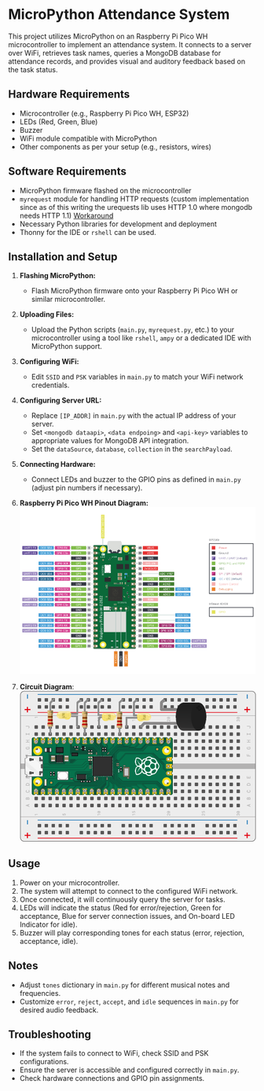 # MicroPython Attendance System

This project utilizes MicroPython on an Raspberry Pi Pico WH microcontroller to implement an attendance system. It connects to a server over WiFi, retrieves task names, queries a MongoDB database for attendance records, and provides visual and auditory feedback based on the task status.

## Hardware Requirements

- Microcontroller (e.g., Raspberry Pi Pico WH, ESP32)
- LEDs (Red, Green, Blue)
- Buzzer
- WiFi module compatible with MicroPython
- Other components as per your setup (e.g., resistors, wires)

## Software Requirements

- MicroPython firmware flashed on the microcontroller
- `myrequest` module for handling HTTP requests (custom implementation since as of this writing the urequests lib uses HTTP 1.0 where mongodb needs HTTP 1.1) [Workaround](https://www.mongodb.com/community/forums/t/upgrade-required-response-code-426-when-using-data-api-on-a-fresh-m0-cluster/282232/2)
- Necessary Python libraries for development and deployment
- Thonny for the IDE or `rshell` can be used.

## Installation and Setup

1. **Flashing MicroPython:**
   - Flash MicroPython firmware onto your Raspberry Pi Pico WH or similar microcontroller.

2. **Uploading Files:**
   - Upload the Python scripts (`main.py`, `myrequest.py`, etc.) to your microcontroller using a tool like `rshell`, `ampy` or a dedicated IDE with MicroPython support.

3. **Configuring WiFi:**
   - Edit `SSID` and `PSK` variables in `main.py` to match your WiFi network credentials.

4. **Configuring Server URL:**
   - Replace `[IP_ADDR]` in `main.py` with the actual IP address of your server.
   - Set `<mongodb dataapi>`, `<data endpoing>` and `<api-key>` variables to appropriate values for MongoDB API integration.
   - Set the `dataSource`, `database`, `collection` in the `searchPayload`.

5. **Connecting Hardware:**
   - Connect LEDs and buzzer to the GPIO pins as defined in `main.py` (adjust pin numbers if necessary).

6. **Raspberry Pi Pico WH Pinout Diagram:**\
![picowh-pinout](../doc/picow-pinout.png)

7. **Circuit Diagram**:\
![circuit-image](../doc/picowh-circuit.png)

## Usage

1. Power on your microcontroller.
2. The system will attempt to connect to the configured WiFi network.
3. Once connected, it will continuously query the server for tasks.
4. LEDs will indicate the status (Red for error/rejection, Green for acceptance, Blue for server connection issues, and On-board LED Indicator for idle).
5. Buzzer will play corresponding tones for each status (error, rejection, acceptance, idle).

## Notes

- Adjust `tones` dictionary in `main.py` for different musical notes and frequencies.
- Customize `error`, `reject`, `accept`, and `idle` sequences in `main.py` for desired audio feedback.

## Troubleshooting

- If the system fails to connect to WiFi, check SSID and PSK configurations.
- Ensure the server is accessible and configured correctly in `main.py`.
- Check hardware connections and GPIO pin assignments.
